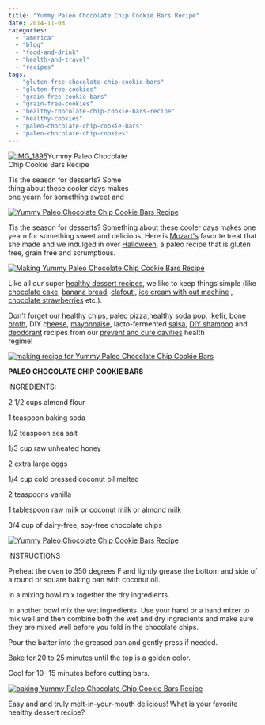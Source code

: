 ```yaml
---
title: "Yummy Paleo Chocolate Chip Cookie Bars Recipe"
date: 2014-11-03
categories: 
  - "america"
  - "blog"
  - "food-and-drink"
  - "health-and-travel"
  - "recipes"
tags: 
  - "gluten-free-chocolate-chip-cookie-bars"
  - "gluten-free-cookies"
  - "grain-free-cookie-bars"
  - "grain-free-cookies"
  - "healthy-chocolate-chip-cookie-bars-recipe"
  - "healthy-cookies"
  - "paleo-chocolate-chip-cookie-bars"
  - "paleo-chocolate-chip-cookies"
---
```


[![IMG_1895](https://pub-ac94b3f306b24c0dba4238943c97f2e1.r2.dev/6a00e5502a9507883301b8d0895fc5970c.jpg "IMG_1895")](https://pub-ac94b3f306b24c0dba4238943c97f2e1.r2.dev/6a00e5502a9507883301b8d0895fc5970c.jpg)Yummy Paleo Chocolate  
Chip Cookie Bars Recipe  
  
Tis the season for desserts? Some  
thing about these cooler days makes  
one yearn for something sweet and

<!--more-->

[![ Yummy Paleo Chocolate Chip Cookie Bars Recipe](https://pub-ac94b3f306b24c0dba4238943c97f2e1.r2.dev/6a00e5502a9507883301b8d089660f970c.png " Yummy Paleo Chocolate Chip Cookie Bars Recipe")](https://pub-ac94b3f306b24c0dba4238943c97f2e1.r2.dev/6a00e5502a9507883301b8d089660f970c.png)  
  
Tis the season for desserts? Something about these cooler days makes one yearn for something sweet and delicious. Here is [Mozart's](http://soultravelers3new.local/2014/06/wings-mozart-rocks-little-mix-and-lookssings-like-a-pop-star.html "Mozart teen pop singing star") favorite treat that she made and we indulged in over [Halloween](http://soultravelers3new.local/2014/10/halloween-travel-around-the-world.html "Halloween travel around the world"), a paleo recipe that is gluten free, grain free and scrumptious.  
  
[![ Making Yummy Paleo Chocolate Chip Cookie Bars Recipe](https://pub-ac94b3f306b24c0dba4238943c97f2e1.r2.dev/6a00e5502a9507883301b8d0896616970c.png " Making Yummy Paleo Chocolate Chip Cookie Bars Recipe")](https://pub-ac94b3f306b24c0dba4238943c97f2e1.r2.dev/6a00e5502a9507883301b8d0896616970c.png)  
  
  
Like all our super [healthy dessert recipes](http://soultravelers3new.local/2013/08/best-healthy-chocolate-ice-cream-recipe-no-machine.html "healthy fast chocolate ice cream recipe paleo no machine"), we like to keep things simple (like [chocolate cake](http://soultravelers3new.local/2013/10/best-chocolate-cake-recipe-ever-and-its-paleo-healthy-grain-free.html "best paleo chocolate cake recipe"), [banana bread](http://soultravelers3new.local/2013/08/healthy-banana-bread-recipe-paleogapsgluten-free.html "banana bread healthy recipe paleo GAPS grain-free"), [clafouti](http://soultravelers3new.local/2013/07/yum-super-healthy-dessert-recipe-paleo-mango-clafouti.html "healthy clafouti paleo dessert"), [ice cream with out machine](http://soultravelers3new.local/2013/05/easy-healthy-homemade-ice-cream-no-machine-.html#more "healthy ice cream no machine") , [chocolate strawberries](http://soultravelers3new.local/2014/03/how-to-recipe-for-chocolate-strawberries-paleo-vegetarian.html "chocolate stawberry recipe paleo and vegan") etc.).  
  
Don't forget our [healthy chips](http://soultravelers3new.local/2013/06/yummy-healthy-chips-recipe.html "healthy chips recipe paleo and vegan"), [paleo pizza](http://soultravelers3new.local/2013/07/best-paleo-pizza-recipe.html "paleo pizza"),healthy [soda pop](http://soultravelers3new.local/2012/09/how-to-make-healthy-soda-pop-even-a-kid-can-do-it-.html "healthy soda pop recipe"),  [kefir](http://soultravelers3new.local/2012/07/-how-to-make-kefir-easy-goats-milk-or-coconut-milk.html "how to make goats milk or coconut kefir"), [bone broth](http://soultravelers3new.local/2012/10/how-to-make-nourishing-bone-broth-recipes-to-heal.html "bone broth recipe"), DIY c[heese](http://soultravelers3new.local/2013/02/how-to-make-diy-goat-cheese-with-kefir.html "how to make cheese"), [mayonnaise](http://soultravelers3new.local/2013/02/how-to-make-homemade-lacto-fermented-mayonnaise.html "DIY mayonnaise recipe"), lacto-fermented [salsa](http://soultravelers3new.local/2012/09/how-to-make-healthy-lacto-fermented-salsa.html "lacto fermented salsa"), [DIY shampoo](http://soultravelers3new.local/2012/09/how-to-make-diy-homemade-shampoo-and-creme-rinse-easy-cheap-healthy.html "DIY shampoo and cream rinse") and [deodorant](http://soultravelers3new.local/2012/09/how-to-make-diy-homemade-deodorant-easy-cheap-healthy.html "DIY homemade deodorant") recipes from our [prevent and cure cavities](http://soultravelers3new.local/2013/03/curing-gum-disease-and-cavities-naturally.html "prevent and cure cavities naturally") health  
regime!  
  
[![making recipe for  Yummy Paleo Chocolate Chip Cookie Bars ](https://pub-ac94b3f306b24c0dba4238943c97f2e1.r2.dev/6a00e5502a9507883301bb07a4a024970d.png "making recipe for  Yummy Paleo Chocolate Chip Cookie Bars ")](https://pub-ac94b3f306b24c0dba4238943c97f2e1.r2.dev/6a00e5502a9507883301bb07a4a024970d.png)  
  
**PALEO CHOCOLATE CHIP COOKIE BARS**  
  
INGREDIENTS:  
  
2 1/2 cups almond flour

1 teaspoon baking soda  
  
1/2 teaspoon sea salt  
  
1/3 cup raw unheated honey  
  
2 extra large eggs  
  
1/4 cup cold pressed coconut oil melted  
  
2 teaspoons vanilla  
  
1 tablespoon raw milk or coconut milk or almond milk  
  
3/4 cup of dairy-free, soy-free chocolate chips  
  
[![ Yummy Paleo Chocolate Chip Cookie Bars Recipe](https://pub-ac94b3f306b24c0dba4238943c97f2e1.r2.dev/6a00e5502a9507883301b8d089662f970c.png " Yummy Paleo Chocolate Chip Cookie Bars Recipe")](https://pub-ac94b3f306b24c0dba4238943c97f2e1.r2.dev/6a00e5502a9507883301b8d089662f970c.png)  
  
  
INSTRUCTIONS  
  
Preheat the oven to 350 degrees F and lightly grease the bottom and side of a round or square baking pan with coconut oil.  
  
In a mixing bowl mix together the dry ingredients.  
  
In another bowl mix the wet ingredients. Use your hand or a hand mixer to mix well and then combine both the wet and dry ingredients and make sure they are mixed well before you fold in the chocolate chips.  
  
Pour the batter into the greased pan and gently press if needed.  
  
Bake for 20 to 25 minutes until the top is a golden color.  
  
Cool for 10 -15 minutes before cutting bars.  
  
[![baking  Yummy Paleo Chocolate Chip Cookie Bars Recipe](https://pub-ac94b3f306b24c0dba4238943c97f2e1.r2.dev/6a00e5502a9507883301b8d0896635970c.png "baking  Yummy Paleo Chocolate Chip Cookie Bars Recipe")](https://pub-ac94b3f306b24c0dba4238943c97f2e1.r2.dev/6a00e5502a9507883301b8d0896635970c.png)  
  
Easy and and truly melt-in-your-mouth delicious! What is your favorite healthy dessert recipe?
